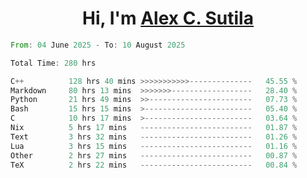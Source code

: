 <h1 align="center">Hi, I'm <a href="https://github.com/alexsutila" target="blank">Alex C. Sutila</a></h1>

<!--START_SECTION:waka-->

```rust
From: 04 June 2025 - To: 10 August 2025

Total Time: 280 hrs

C++          128 hrs 40 mins >>>>>>>>>>>--------------   45.55 %
Markdown     80 hrs 13 mins  >>>>>>>------------------   28.40 %
Python       21 hrs 49 mins  >>-----------------------   07.73 %
Bash         15 hrs 15 mins  >------------------------   05.40 %
C            10 hrs 17 mins  >------------------------   03.64 %
Nix          5 hrs 17 mins   -------------------------   01.87 %
Text         3 hrs 32 mins   -------------------------   01.26 %
Lua          3 hrs 15 mins   -------------------------   01.16 %
Other        2 hrs 27 mins   -------------------------   00.87 %
TeX          2 hrs 22 mins   -------------------------   00.84 %
```

<!--END_SECTION:waka-->
